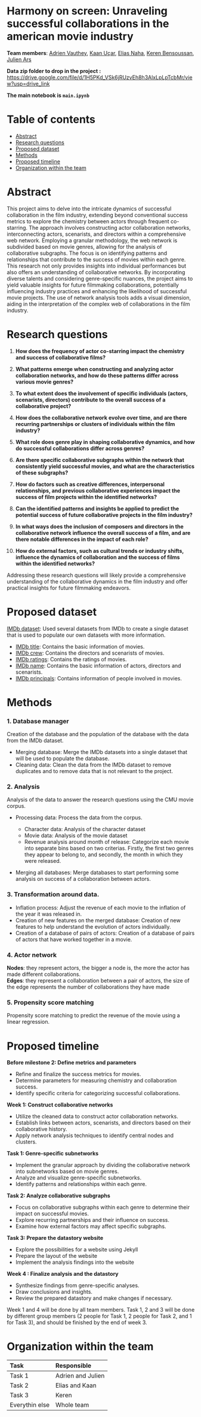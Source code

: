 # Harmony on screen: Unraveling successful collaborations in the american movie industry

**Team members**: [Adrien Vauthey](https://github.com/Lugiasc), [Kaan Uçar](https://github.com/Kaan-wq), [Elias Naha](https://github.com/Eliasepfl), [Keren Bensoussan](https://github.com/sdjfkjsh), [Julien Ars](https://github.com/merlebleue)

**Data zip folder to drop in the project :** https://drive.google.com/file/d/1H5PKd_VSk6jRUzvEh8h3AlxLpLpTcbMr/view?usp=drive_link

**The main notebook is `main.ipynb`**

# Table of contents
- [Abstract](#abstract)
- [Research questions](#research-questions)
- [Proposed dataset](#proposed-dataset)
- [Methods](#methods)
- [Proposed timeline](#proposed-timeline)
- [Organization within the team](#organization-within-the-team)

# Abstract
This project aims to delve into the intricate dynamics of successful collaboration in the film industry, extending beyond conventional success metrics to explore the chemistry between actors through frequent co-starring. The approach involves constructing actor collaboration networks, interconnecting actors, scenarists, and directors within a comprehensive web network. Employing a granular methodology, the web network is subdivided based on movie genres, allowing for the analysis of collaborative subgraphs. The focus is on identifying patterns and relationships that contribute to the success of movies within each genre. This research not only provides insights into individual performances but also offers an understanding of collaborative networks. By incorporating diverse talents and considering genre-specific nuances, the project aims to yield valuable insights for future filmmaking collaborations, potentially influencing industry practices and enhancing the likelihood of successful movie projects. The use of network analysis tools adds a visual dimension, aiding in the interpretation of the complex web of collaborations in the film industry.

# Research questions
1. **How does the frequency of actor co-starring impact the chemistry and success of collaborative films?**

2. **What patterns emerge when constructing and analyzing actor collaboration networks, and how do these patterns differ across various movie genres?**

3. **To what extent does the involvement of specific individuals (actors, scenarists, directors) contribute to the overall success of a collaborative project?**

4. **How does the collaborative network evolve over time, and are there recurring partnerships or clusters of individuals within the film industry?**

5. **What role does genre play in shaping collaborative dynamics, and how do successful collaborations differ across genres?**

6. **Are there specific collaborative subgraphs within the network that consistently yield successful movies, and what are the characteristics of these subgraphs?**

7. **How do factors such as creative differences, interpersonal relationships, and previous collaborative experiences impact the success of film projects within the identified networks?**

8. **Can the identified patterns and insights be applied to predict the potential success of future collaborative projects in the film industry?**

9. **In what ways does the inclusion of composers and directors in the collaborative network influence the overall success of a film, and are there notable differences in the impact of each role?**

10. **How do external factors, such as cultural trends or industry shifts, influence the dynamics of collaboration and the success of films within the identified networks?**

Addressing these research questions will likely provide a comprehensive understanding of the collaborative dynamics in the film industry and offer practical insights for future filmmaking endeavors.

# Proposed dataset
[IMDb dataset](https://developer.imdb.com/non-commercial-datasets/): Used several datasets from IMDb to create a single dataset that is used to populate our own datasets with more information.
* [IMDb title](https://datasets.imdbws.com/title.basics.tsv.gz): Contains the basic information of movies.
* [IMDb crew](https://datasets.imdbws.com/title.crew.tsv.gz): Contains the directors and scenarists of movies.
* [IMDb ratings](https://datasets.imdbws.com/title.ratings.tsv.gz): Contains the ratings of movies.
* [IMDb name](https://datasets.imdbws.com/name.basics.tsv.gz): Contains the basic information of actors, directors and scenarists.
* [IMDb principals](https://datasets.imdbws.com/title.principals.tsv.gz): Contains information of people involved in movies.

# Methods
### 1. Database manager
Creation of the database and the population of the database with the data from the IMDb dataset.

- Merging database: Merge the IMDb datasets into a single dataset that will be used to populate the database.
- Cleaning data: Clean the data from the IMDb dataset to remove duplicates and to remove data that is not relevant to the project.

### 2. Analysis
Analysis of the data to answer the research questions using the CMU movie corpus.

- Processing data: Process the data from the corpus.
    - Character data: Analysis of the character dataset
    - Movie data: Analysis of the movie dataset
    - Revenue analysis around month of release: Categorize each movie into separate bins based on two criterias. Firstly, the first two genres they appear to belong to, and secondly, the month in which they were released. 

- Merging all databases: Merge databases to start performing some analysis on success of a collaboration between actors.

### 3. Transformation around data.
- Inflation process: Adjust the revenue of each movie to the inflation of the year it was released in.
- Creation of new features on the merged database: Creation of new features to help understand the evolution of actors individually.
- Creation of a database of pairs of actors: Creation of a database of pairs of actors that have worked together in a movie.

### 4. Actor network
**Nodes**: they represent actors, the bigger a node is, the more the actor has made different collaborations. \
**Edges**: they represent a collaboration between a pair of actors, the size of the edge represents the number of collaborations they have made

### 5. Propensity score matching
Propensity score matching to predict the revenue of the movie using a linear regression.

# Proposed timeline
**Before milestone 2: Define metrics and parameters**
- Refine and finalize the success metrics for movies.
- Determine parameters for measuring chemistry and collaboration success.
- Identify specific criteria for categorizing successful collaborations.

**Week 1: Construct collaborative networks**
- Utilize the cleaned data to construct actor collaboration networks.
- Establish links between actors, scenarists, and directors based on their collaborative history.
- Apply network analysis techniques to identify central nodes and clusters.

**Task 1: Genre-specific subnetworks**
- Implement the granular approach by dividing the collaborative network into subnetworks based on movie genres.
- Analyze and visualize genre-specific subnetworks.
- Identify patterns and relationships within each genre.

**Task 2: Analyze collaborative subgraphs**
- Focus on collaborative subgraphs within each genre to determine their impact on successful movies.
- Explore recurring partnerships and their influence on success.
- Examine how external factors may affect specific subgraphs.

**Task 3: Prepare the datastory website**
- Explore the possibilities for a website using Jekyll
- Prepare the layout of the website
- Implement the analysis findings into the website

**Week 4 : Finalize analysis and the datastory**
- Synthesize findings from genre-specific analyses.
- Draw conclusions and insights.
- Review the prepared datastory and make changes if necessary.

Week 1 and 4 will be done by all team members. Task 1, 2 and 3 will be done by different group members (2 people for Task 1, 2 people for Task 2, and 1 for Task 3), and should be finished by the end of week 3.

# Organization within the team
| Task   | Responsible |
| :--- | :--- |
| Task 1 | Adrien and Julien |
| Task 2 | Elias and Kaan |
| Task 3 | Keren |
| Everythin else | Whole team |